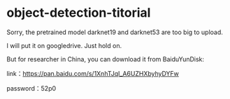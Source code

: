 # object-detection-titorial
Sorry, the pretrained model darknet19 and darknet53 are too big to upload.

I will put it on googledrive. Just hold on.

But for researcher in China, you can download it from BaiduYunDisk:

link：https://pan.baidu.com/s/1XnhTJqI_A6UZHXbyhyDYFw 

password：52p0